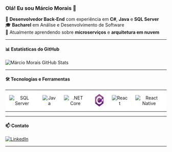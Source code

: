 ### Olá! Eu sou Márcio Morais 👋

💼 **Desenvolvedor Back-End** com experiência em **C#**, **Java** e **SQL Server**  
🎓 **Bacharel** em Análise e Desenvolvimento de Software  
🌱 Atualmente aprendendo sobre **microserviços** e **arquitetura em nuvem**

---

#### 📊 **Estatísticas do GitHub**
<div>  
  <img src="https://github-readme-stats.vercel.app/api?username=marcio-morais&show_icons=true&theme=dark" alt="Márcio Morais GitHub Stats"/>                                                              
  <!--<src="https://github-readme-stats.vercel.app/api/top-langs/?username=marcio-morais&layout=compact&langs_count=7&theme=dark"/>-->
  <!--<img src="https://github-readme-stats.vercel.app/api/pin/?username=marcio-morais&repo=github-readme-stats"/> -->
  <!--<img src="https://github-readme-stats.vercel.app/api/top-langs/?username=marcio-morais&layout=Compact"/>-->
</div>

---

#### 🛠️ **Tecnologias e Ferramentas**

<table>
  <tr>
    <td align="center" bgcolor="#fff" style="border-radius:10px; padding:12px;">
      <img src="https://cdn.jsdelivr.net/gh/devicons/devicon@latest/icons/microsoftsqlserver/microsoftsqlserver-plain-wordmark.svg" alt="SQL Server" height="40" title="SQL Server"/>
    </td>
    <td align="center" bgcolor="#fff" style="border-radius:10px; padding:12px;">
      <img src="https://cdn.jsdelivr.net/gh/devicons/devicon/icons/java/java-original.svg" alt="Java" height="40" title="Java"/>
    </td>
    <td align="center" bgcolor="#fff" style="border-radius:10px; padding:12px;">
      <img src="https://cdn.jsdelivr.net/gh/devicons/devicon/icons/dotnetcore/dotnetcore-original.svg" alt=".NET Core" height="40" title=".NET Core"/>
    </td>
    <td align="center" bgcolor="#fff" style="border-radius:10px; padding:12px;">
      <img src="https://raw.githubusercontent.com/devicons/devicon/master/icons/csharp/csharp-original.svg" alt="Csharp" height="40" title="C#"/>
    </td>
    <td align="center" bgcolor="#fff" style="border-radius:10px; padding:12px;">
      <img src="https://cdn.jsdelivr.net/gh/devicons/devicon/icons/react/react-original.svg" alt="React" height="40" title="React"/>
    </td>
    <td align="center" bgcolor="#fff" style="border-radius:10px; padding:12px;">
      <img src="https://cdn.jsdelivr.net/gh/devicons/devicon/icons/react/react-original.svg" alt="React Native" height="40" title="React Native"/>
    </td>
  </tr>
</table>

---

#### 📫 **Contato**

<a href="https://www.linkedin.com/in/marcio-morais" target="_blank">
  <img src="https://img.shields.io/badge/-LinkedIn-%230077B5?style=for-the-badge&logo=linkedin&logoColor=white" alt="LinkedIn"/>
</a>

---

<!--
**marcio-morais/marcio-morais** é um repositório especial porque seu `README.md` aparece no seu perfil GitHub.

Ideias para expandir:
- 🔭 Atualmente trabalhando em ...
- 👯 Buscando colaborar em ...
- 💬 Pergunte-me sobre ...
- 📫 Como me contatar: ...
- ⚡ Curiosidade: ...
-->
